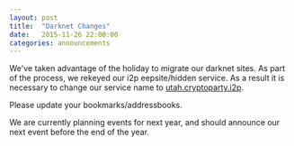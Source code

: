 ```yaml
---
layout: post
title:  "Darknet Changes"
date:   2015-11-26 22:00:00
categories: announcements
---
```

 
We've taken advantage of the holiday to migrate our darknet sites.  As part of the process, we rekeyed our i2p eepsite/hidden service.  As a result it is necessary to change our service name to [utah.cryptoparty.i2p](http://utah.cryptparty.i2p).  

Please update your bookmarks/addressbooks.

We are currently planning events for next year, and should announce our next event before the end of the year.


